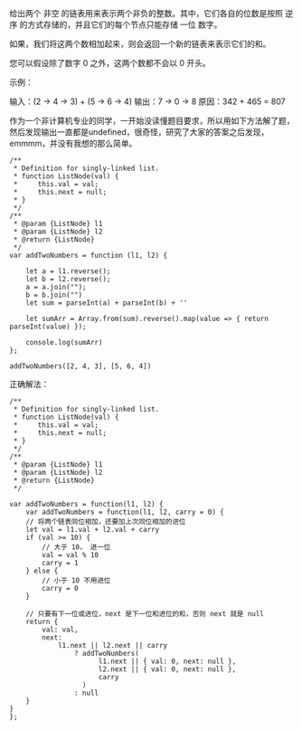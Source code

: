给出两个 非空 的链表用来表示两个非负的整数。其中，它们各自的位数是按照 逆序 的方式存储的，并且它们的每个节点只能存储 一位 数字。

如果，我们将这两个数相加起来，则会返回一个新的链表来表示它们的和。

您可以假设除了数字 0 之外，这两个数都不会以 0 开头。

示例：

输入：(2 -> 4 -> 3) + (5 -> 6 -> 4)
输出：7 -> 0 -> 8
原因：342 + 465 = 807

作为一个非计算机专业的同学，一开始没读懂题目要求，所以用如下方法解了题，然后发现输出一直都是undefined，很奇怪，研究了大家的答案之后发现，emmmm，并没有我想的那么简单。

```
/**
 * Definition for singly-linked list.
 * function ListNode(val) {
 *     this.val = val;
 *     this.next = null;
 * }
 */
/**
 * @param {ListNode} l1
 * @param {ListNode} l2
 * @return {ListNode}
 */
var addTwoNumbers = function (l1, l2) {

    let a = l1.reverse();
    let b = l2.reverse();
    a = a.join("");
    b = b.join("")
    let sum = parseInt(a) + parseInt(b) + ''

    let sumArr = Array.from(sum).reverse().map(value => { return parseInt(value) });

    console.log(sumArr)
};

addTwoNumbers([2, 4, 3], [5, 6, 4])
```

正确解法：

```
/**
 * Definition for singly-linked list.
 * function ListNode(val) {
 *     this.val = val;
 *     this.next = null;
 * }
 */
/**
 * @param {ListNode} l1
 * @param {ListNode} l2
 * @return {ListNode}
 */

var addTwoNumbers = function(l1, l2) {
    var addTwoNumbers = function(l1, l2, carry = 0) {
    // 将两个链表同位相加，还要加上次同位相加的进位
    let val = l1.val + l2.val + carry
    if (val >= 10) {
        // 大于 10， 进一位
        val = val % 10
        carry = 1
    } else {
        // 小于 10 不用进位
        carry = 0
    }

    // 只要有下一位或进位，next 是下一位和进位的和，否则 next 就是 null
    return {
        val: val,
        next:
            l1.next || l2.next || carry
                ? addTwoNumbers(
                      l1.next || { val: 0, next: null },
                      l2.next || { val: 0, next: null },
                      carry
                  )
                : null
    }
}
};
```